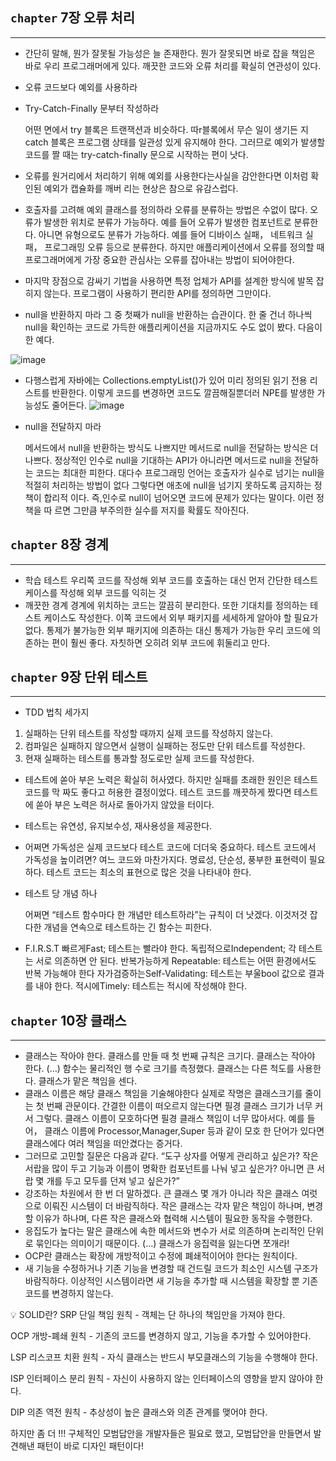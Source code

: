 ## `chapter` **7장 오류 처리**

---

- 간단히 말해, 뭔가 잘못될 가능성은 늘 존재한다. 뭔가 잘못되면 바로 잡을 책임은 바로 우리 프로그래머에게 있다. 깨끗한 코드와 오류 처리를 확실히 연관성이 있다.
- 오류 코드보다 예외를 사용하라
- Try-Catch-Finally 문부터 작성하라
    
    어떤 면에서 try 블록은 트랜잭션과 비슷하다. 따r블록에서 무슨 일이 생기든 지 catch 블록은 프로그램 상태를 일관성 있게 유지해야 한다. 그러므로 예외가 발생할 코드를 짤 때는 try-catch-finally 문으로 시작하는 편이 낫다.
    
- 오류를 원거리에서 처리하기 위해 예외를 사용한다는사실을 감안한다면 이처럼 확인된 예외가 캡슐화를 깨버 리는 현상은 참으로 유감스럽다.
- 호출자를 고려해 예외 클래스를 정의하라
오류를 분류하는 방법은 수없이 많다. 오류가 발생한 위치로 분류가 가능하다. 예를 들어 오류가 발생한 컴포넌트로 분류한다. 아니면 유형으로도 분류가 가능하다. 예를 들어 디바이스 실패， 네트워크 실패， 프로그래밍 오류 등으로 분류한다. 하지만 애플리케이션에서 오류를 정의할 때 프로그래머에게 가장 중요한 관심사는 오류를 잡아내는 방법이 되어야한다.
- 마지막 장점으로 감싸기 기법을 사용하면 특정 업체가 API를 설계한 방식에 발목 잡히지 않는다. 프로그램이 사용하기 편리한 API를 정의하면 그만이다.
- null을 반환하지 마라
그 중 첫째가 null을 반환하는 습관이다. 한 줄 건너 하나씩 null을 확인하는 코드로 가득한 애플리케이션을 지금까지도 수도 없이 봤다. 다음이 한 예다.

![image](https://github.com/seongit/Clean-Code/assets/80396754/3aaeeff7-ef8b-4075-86f5-f2f9f8a1680a)


- 다행스럽게 자바에는 Collections.emptyList()가 있어 미리 정의된 읽기 전용 리스트를 반환한다. 이렇게 코드를 변경하면 코드도 깔끔해질뿐더러 NPE를 발생한 가능성도 줄어든다.
![image](https://github.com/seongit/Clean-Code/assets/80396754/5bf939df-730b-4b39-8869-9a3f8012b03a)

- null을 전달하지 마라
    
    메서드에서 null을 반환하는 방식도 나쁘지만 메서드로 null을 전달하는 방식은 더 나쁘다. 정상적인 인수로 null을 기대하는 API가 아니라면 메서드로 null을 전달하는 코드는 최대한 피한다.
    대다수 프로그래밍 언어는 호출자가 실수로 넘기는 null을 적절히 처리하는 방법이 없다 그렇다면 애초에 null을 넘기지 못하도록 금지하는 정책이 합리적 이다. 즉,인수로 null이 넘어오면 코드에 문제가 있다는 말이다. 이런 정책을 따 르면 그만큼 부주의한 실수를 저지를 확률도 작아진다.
    
    


## `chapter` **8장 경계**

---

- 학습 테스트
우리쪽 코드를 작성해 외부 코드를 호출하는 대신 먼저 간단한 테스트 케이스를 작성해 외부 코드를 익히는 것
- 깨끗한 경계
경계에 위치하는 코드는 깔끔히 분리한다. 또한 기대치를 정의하는 테스트 케이스도 작성한다. 이쪽 코드에서 외부 패키지를 세세하게 알아야 할 필요가 없다. 통제가 불가능한 외부 패키지에 의존하는 대신 통제가 가능한 우리 코드에 의존하는 편이 훨씬 좋다. 자칫하면 오히려 외부 코드에 휘둘리고 만다.

## `chapter` **9장 단위 테스트**

---

- TDD 법칙 세가지
1. 실패하는 단위 테스트를 작성할 때까지 실제 코드를 작성하지 않는다.
2. 컴파일은 실패하지 않으면서 실행이 실패하는 정도만 단위 테스트를 작성한다.
3. 현재 실패하는 테스트를 통과할 정도로만 실제 코드를 작성한다.
- 테스트에 쏟아 부은 노력은 확실히 허사였다. 하지만 실패를 초래한 원인은 테스트 코드를 막 짜도 좋다고 허용한 결정이었다. 테스트 코드를 깨끗하게 짰다면 테스트에 쏟아 부은 노력은 허사로 돌아가지 않았을 터이다.
- 테스트는 유연성, 유지보수성, 재사용성을 제공한다.
- 어쩌면 가독성은 실제 코드보다 테스트 코드에 더더욱 중요하다. 테스트 코드에서 가독성을 높이려면? 여느 코드와 마찬가지다. 명료성, 단순성, 풍부한 표현력이 필요하다. 테스트 코드는 최소의 표현으로 많은 것을 나타내야 한다.
- 테스트 당 개념 하나
    
    어쩌면 “테스트 함수마다 한 개념만 테스트하라”는 규칙이 더 낫겠다. 이것저것 잡다한 개념을 연속으로 테스트하는 긴 함수는 피한다.
    
- F.I.R.S.T
빠르게Fast; 테스트는 빨라야 한다.
독립적으로Independent; 각 테스트는 서로 의존하면 안 된다.
반복가능하게 Repeatable: 테스트는 어떤 환경에서도 반복 가능해야 한다
자가검증하는Self-Validating: 테스트는 부울bool 값으로 결과를 내야 한다.
적시에Timely: 테스트는 적시에 작성해야 한다.

## `chapter` **10장 클래스**

---

- 클래스는 작아야 한다.
클래스를 만들 때 첫 번째 규칙은 크기다. 클래스는 작아야 한다. (…) 함수는 물리적인 행 수로 크기를 측정했다. 클래스는 다른 척도를 사용한다. 클래스가 맡은 책임을 센다.
- 클래스 이름은 해당 클래스 책임을 기술해야한다 실제로 작명은 클래스크기를 줄이는 첫 번째 관문이다. 간결한 이름이 떠오르지 않는다면 필경 클래스 크기가 너무 커서 그렇다. 클래스 이름이 모호하다면 필경 클래스 책임이 너무 많아서다. 예를 들어， 클래스 이름에 Processor,Manager,Super 등과 같이 모호 한 단어가 있다면 클래스에다 여러 책임을 떠안겼다는 증거다.
- 그러므로 고민할 질문은 다음과 같다. “도구 상자를 어떻게 관리하고 싶은가? 작은 서랍을 많이 두고 기능과 이름이 명확한 컴포넌트를 나눠 넣고 싶은가? 아니면 큰 서랍 몇 개를 두고 모두를 던져 넣고 싶은가?”
- 강조하는 차원에서 한 번 더 말하겠다. 큰 클래스 몇 개가 아니라 작은 클래스 여럿으로 이뤄진 시스템이 더 바람직하다. 작은 클래스는 각자 맡은 책임이 하나며, 변경할 이유가 하나며, 다른 작은 클래스와 협력해 시스템이 필요한 동작을 수행한다.
- 응집도가 높다는 말은 클래스에 속한 메서드와 변수가 서로 의존하며 논리적인 단위로 묶인다는 의미이기 때문이다. (…) 클래스가 응집력을 잃는다면 쪼개라!
- OCP란 클래스는 확장에 개방적이고 수정에 폐쇄적이어야 한다는 원칙이다.
- 새 기능을 수정하거나 기존 기능을 변경할 때 건드릴 코드가 최소인 시스템 구조가 바람직하다. 이상적인 시스템이라면 새 기능을 추가할 때 시스템을 확장할 뿐 기존 코드를 변경하지 않는다.

<aside>
💡 SOLID란?
SRP 단일 책임 원칙 - 객체는 단 하나의 책임만을 가져야 한다.

OCP 개방-폐쇄 원칙 - 기존의 코드를 변경하지 않고, 기능을 추가할 수 있어야한다.

LSP 리스코프 치환 원칙 - 자식 클래스는 반드시 부모클래스의 기능을 수행해야 한다.

ISP 인터페이스 분리 원칙 - 자신이 사용하지 않는 인터페이스의 영향을 받지 않아야 한다.

DIP 의존 역전 원칙 - 추상성이 높은 클래스와 의존 관계를 맺어야 한다.

하지만 좀 더 !!! 구체적인 모범답안을 개발자들은 필요로 했고, 모범답안을 만들면서 발견해낸 패턴이 바로 디자인 패턴이다!

</aside>
